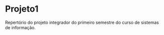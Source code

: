 # Projeto1
Repertório do projeto integrador do primeiro semestre do curso de sistemas de informação.
